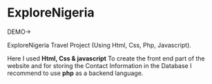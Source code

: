 # ExploreNigeria

DEMO->

ExploreNigeria Travel Project (Using Html, Css, Php, Javascript).

Here I used <b>Html, Css & javascript</b> To create the front end part of the website and for storing the Contact Information in the Database I recommend to use <b>php</b> as a backend language.
